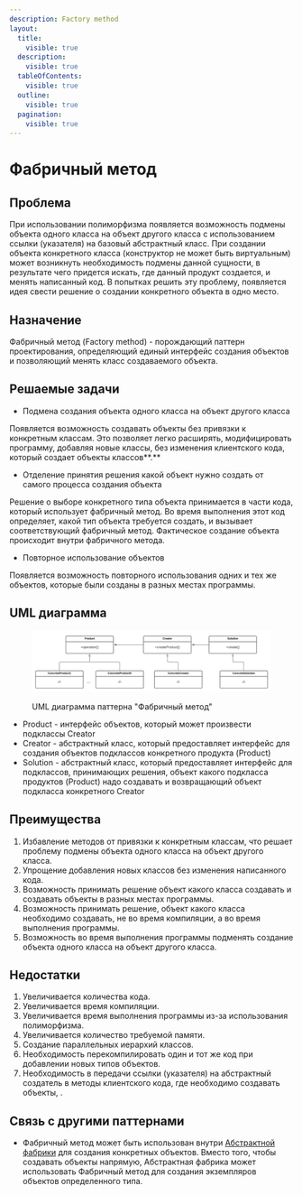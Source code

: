 ```yaml
---
description: Factory method
layout:
  title:
    visible: true
  description:
    visible: true
  tableOfContents:
    visible: true
  outline:
    visible: true
  pagination:
    visible: true
---
```


# Фабричный метод

## Проблема

При использовании полиморфизма появляется возможность подмены объекта одного класса на объект другого класса с использованием ссылки (указателя) на базовый абстрактный класс. При создании объекта конкретного класса (конструктор не может быть виртуальным) может возникнуть необходимость подмены данной сущности, в результате чего придется искать, где данный продукт создается, и менять написанный код. В попытках решить эту проблему, появляется идея свести решение о создании конкретного объекта в одно место.

## Назначение

Фабричный метод (Factory method) - порождающий паттерн проектирования, определяющий единый интерфейс создания объектов и позволяющий менять класс создаваемого объекта.

## Решаемые задачи

* Подмена создания объекта одного класса на объект другого класса

Появляется возможность создавать объекты без привязки к конкретным классам. Это позволяет легко расширять, модифицировать программу, добавляя новые классы, без изменения клиентского кода, который создает объекты классов**.**

* Отделение принятия решения какой объект нужно создать от самого процесса создания объекта

Решение о выборе конкретного типа объекта принимается в части кода, который использует фабричный метод. Во время выполнения этот код определяет, какой тип объекта требуется создать, и вызывает соответствующий фабричный метод. Фактическое создание объекта происходит внутри фабричного метода.

* Повторное использование объектов

Появляется возможность повторного использования одних и тех же объектов, которые были созданы в разных местах программы.

## UML диаграмма

<div data-full-width="true">

<figure><img src="../../../.gitbook/assets/fabric_white.png" alt=""><figcaption><p>UML диаграмма паттерна "Фабричный метод"</p></figcaption></figure>

</div>

* Product - интерфейс объектов, который может произвести подклассы Creator
* Creator - абстрактный класс, который предоставляет интерфейс для создания объектов подклассов конкретного продукта (Product)
* Solution - абстрактный класс, который предоставляет интерфейс для подклассов, принимающих решения, объект какого подкласса продуктов (Product) надо создавать и возвращающий объект подкласса конкретного Creator

## Преимущества

1. Избавление методов от привязки к конкретным классам, что решает проблему подмены объекта одного класса на объект другого класса.
2. Упрощение добавления новых классов без изменения написанного кода.
3. Возможность принимать решение объект какого класса создавать и создавать объекты в разных местах программы.
4. Возможность принимать решение, объект какого класса необходимо создавать, не во время компиляции, а  во время выполнения программы.
5. Возможность во время выполнения программы подменять создание объекта одного класса на объект другого класса.

## Недостатки

1. Увеличивается количества кода.
2. Увеличивается время компиляции.
3. Увеличивается время выполнения программы из-за использования полиморфизма.
4. Увеличивается количество требуемой памяти.
5. Создание параллельных иерархий классов.
6. Необходимость перекомпилировать один и тот же код при добавлении новых типов объектов.
7. Необходимость в передачи ссылки (указателя) на абстрактный создатель в методы клиентского кода, где необходимо создавать объекты, .

## Связь с другими паттернами

* Фабричный метод может быть использован внутри [Абстрактной фабрики](../abstract-factory/) для создания конкретных объектов. Вместо того, чтобы создавать объекты напрямую, Абстрактная фабрика может использовать Фабричный метод для создания экземпляров объектов определенного типа.
